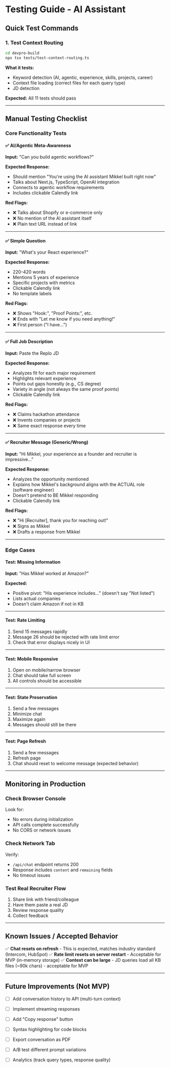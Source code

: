 # Testing Guide - AI Assistant

## Quick Test Commands

### 1. Test Context Routing
```bash
cd devpro-build
npx tsx tests/test-context-routing.ts
```

**What it tests:**
- Keyword detection (AI, agentic, experience, skills, projects, career)
- Context file loading (correct files for each query type)
- JD detection

**Expected:** All 11 tests should pass

---

## Manual Testing Checklist

### Core Functionality Tests

#### ✅ AI/Agentic Meta-Awareness
**Input:** "Can you build agentic workflows?"

**Expected Response:**
- Should mention "You're using the AI assistant Mikkel built right now"
- Talks about Next.js, TypeScript, OpenAI integration
- Connects to agentic workflow requirements
- Includes clickable Calendly link

**Red Flags:**
- ❌ Talks about Shopify or e-commerce only
- ❌ No mention of the AI assistant itself
- ❌ Plain text URL instead of link

---

#### ✅ Simple Question
**Input:** "What's your React experience?"

**Expected Response:**
- 220-420 words
- Mentions 5 years of experience
- Specific projects with metrics
- Clickable Calendly link
- No template labels

**Red Flags:**
- ❌ Shows "Hook:", "Proof Points:", etc.
- ❌ Ends with "Let me know if you need anything!"
- ❌ First person ("I have...")

---

#### ✅ Full Job Description
**Input:** Paste the Replo JD

**Expected Response:**
- Analyzes fit for each major requirement
- Highlights relevant experience
- Points out gaps honestly (e.g., CS degree)
- Variety in angle (not always the same proof points)
- Clickable Calendly link

**Red Flags:**
- ❌ Claims hackathon attendance
- ❌ Invents companies or projects
- ❌ Same exact response every time

---

#### ✅ Recruiter Message (Generic/Wrong)
**Input:** "Hi Mikkel, your experience as a founder and recruiter is impressive..."

**Expected Response:**
- Analyzes the opportunity mentioned
- Explains how Mikkel's background aligns with the ACTUAL role (software engineer)
- Doesn't pretend to BE Mikkel responding
- Clickable Calendly link

**Red Flags:**
- ❌ "Hi [Recruiter], thank you for reaching out!"
- ❌ Signs as Mikkel
- ❌ Drafts a response from Mikkel

---

### Edge Cases

#### Test: Missing Information
**Input:** "Has Mikkel worked at Amazon?"

**Expected:**
- Positive pivot: "His experience includes..." (doesn't say "Not listed")
- Lists actual companies
- Doesn't claim Amazon if not in KB

---

#### Test: Rate Limiting
1. Send 15 messages rapidly
2. Message 26 should be rejected with rate limit error
3. Check that error displays nicely in UI

---

#### Test: Mobile Responsive
1. Open on mobile/narrow browser
2. Chat should take full screen
3. All controls should be accessible

---

#### Test: State Preservation
1. Send a few messages
2. Minimize chat
3. Maximize again
4. Messages should still be there

---

#### Test: Page Refresh
1. Send a few messages
2. Refresh page
3. Chat should reset to welcome message (expected behavior)

---

## Monitoring in Production

### Check Browser Console
Look for:
- No errors during initialization
- API calls complete successfully
- No CORS or network issues

### Check Network Tab
Verify:
- `/api/chat` endpoint returns 200
- Response includes `content` and `remaining` fields
- No timeout issues

### Test Real Recruiter Flow
1. Share link with friend/colleague
2. Have them paste a real JD
3. Review response quality
4. Collect feedback

---

## Known Issues / Accepted Behavior

✅ **Chat resets on refresh** - This is expected, matches industry standard (Intercom, HubSpot)
✅ **Rate limit resets on server restart** - Acceptable for MVP (in-memory storage)
✅ **Context can be large** - JD queries load all KB files (~90k chars) - acceptable for MVP

---

## Future Improvements (Not MVP)

- [ ] Add conversation history to API (multi-turn context)
- [ ] Implement streaming responses
- [ ] Add "Copy response" button
- [ ] Syntax highlighting for code blocks
- [ ] Export conversation as PDF
- [ ] A/B test different prompt variations
- [ ] Analytics (track query types, response quality)

